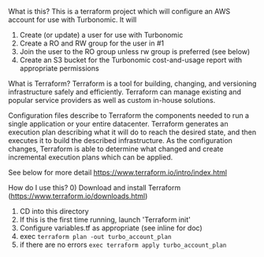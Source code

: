 
What is this?
This is a terraform project which will configure an AWS account for use with Turbonomic. It will
1) Create (or update) a user for use with Turbonomic
2) Create a RO and RW group for the user in #1
3) Join the user to the RO group unless rw group is preferred (see below)
4) Create an S3 bucket for the Turbonomic cost-and-usage report with appropriate permissions

What is Terraform?
Terraform is a tool for building, changing, and versioning infrastructure safely and efficiently. Terraform can manage existing and popular service providers as well as custom in-house solutions.

Configuration files describe to Terraform the components needed to run a single application or your entire datacenter. Terraform generates an execution plan describing what it will do to reach the desired state, and then executes it to build the described infrastructure. As the configuration changes, Terraform is able to determine what changed and create incremental execution plans which can be applied.

See below for more detail
https://www.terraform.io/intro/index.html

How do I use this? 
0) Download and install Terraform (https://www.terraform.io/downloads.html)
1) CD into this directory
2) If this is the first time running, launch 'Terraform init'
3) Configure variables.tf as appropriate (see inline for doc)
4) exec `terraform plan -out turbo_account_plan`
5) if there are no errors `exec terraform apply turbo_account_plan`
